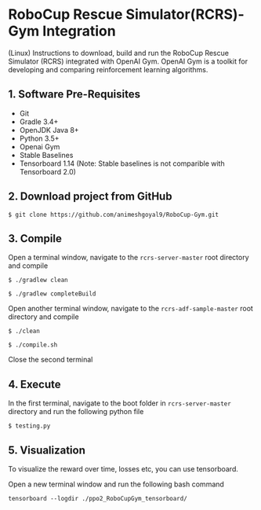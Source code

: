 # RoboCup Rescue Simulator(RCRS)-Gym Integration
 
(Linux) Instructions to download, build and run the RoboCup Rescue Simulator (RCRS) integrated with OpenAI Gym. OpenAI Gym is a toolkit for developing and comparing reinforcement learning algorithms.

## 1. Software Pre-Requisites

* Git
* Gradle 3.4+
* OpenJDK Java 8+
* Python 3.5+
* Openai Gym
* Stable Baselines
* Tensorboard 1.14 (Note: Stable baselines is not comparible with Tensorboard 2.0) 

## 2. Download project from GitHub

`$ git clone https://github.com/animeshgoyal9/RoboCup-Gym.git` 

## 3. Compile

Open a terminal window, navigate to the `rcrs-server-master` root directory and compile 

`$ ./gradlew clean`

`$ ./gradlew completeBuild`

Open another terminal window, navigate to the `rcrs-adf-sample-master` root directory and compile 

`$ ./clean`

`$ ./compile.sh`

Close the second terminal

## 4. Execute

In the first terminal, navigate to the boot folder in  `rcrs-server-master` directory and run the following python file 

`$ testing.py`

## 5. Visualization

To visualize the reward over time, losses etc, you can use tensorboard. 

Open a new terminal window and run the following bash command

`tensorboard --logdir ./ppo2_RoboCupGym_tensorboard/`










